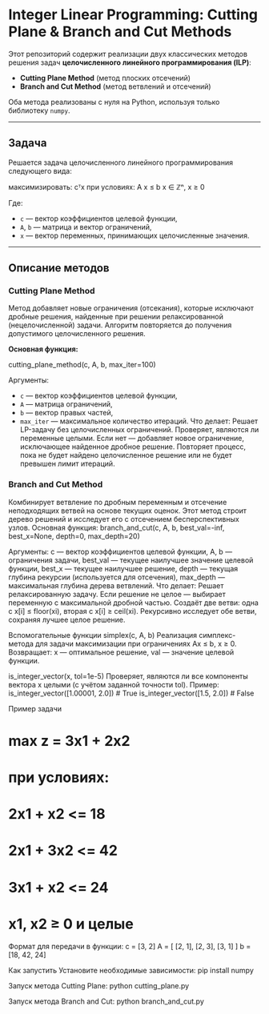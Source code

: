 # Integer Linear Programming: Cutting Plane & Branch and Cut Methods

Этот репозиторий содержит реализации двух классических методов решения задач **целочисленного линейного программирования (ILP)**:

- **Cutting Plane Method** (метод плоских отсечений)
- **Branch and Cut Method** (метод ветвлений и отсечений)

Оба метода реализованы с нуля на Python, используя только библиотеку `numpy`.

---

## Задача

Решается задача целочисленного линейного программирования следующего вида:


максимизировать: cᵀx
при условиях: A x ≤ b
x ∈ ℤⁿ, x ≥ 0

Где:
- `c` — вектор коэффициентов целевой функции,
- `A`, `b` — матрица и вектор ограничений,
- `x` — вектор переменных, принимающих целочисленные значения.

---

## Описание методов

### Cutting Plane Method

Метод добавляет новые ограничения (отсекания), которые исключают дробные решения, найденные при решении релаксированной (нецелочисленной) задачи. Алгоритм повторяется до получения допустимого целочисленного решения.

**Основная функция:**


cutting_plane_method(c, A, b, max_iter=100)

Аргументы:
- `c` — вектор коэффициентов целевой функции,
- `A` — матрица ограничений,
- `b` — вектор правых частей,
- `max_iter` — максимальное количество итераций.
Что делает:
Решает LP-задачу без целочисленных ограничений.
Проверяет, являются ли переменные целыми.
Если нет — добавляет новое ограничение, исключающее найденное дробное решение.
Повторяет процесс, пока не будет найдено целочисленное решение или не будет превышен лимит итераций.

### Branch and Cut Method

Комбинирует ветвление по дробным переменным и отсечение неподходящих ветвей на основе текущих оценок. Этот метод строит дерево решений и исследует его с отсечением бесперспективных узлов.
Основная функция:
branch_and_cut(c, A, b, best_val=-inf, best_x=None, depth=0, max_depth=20)

Аргументы:
c — вектор коэффициентов целевой функции,
A, b — ограничения задачи,
best_val — текущее наилучшее значение целевой функции,
best_x — текущее наилучшее решение,
depth — текущая глубина рекурсии (используется для отсечения),
max_depth — максимальная глубина дерева ветвлений.
Что делает:
Решает релаксированную задачу.
Если решение не целое — выбирает переменную с максимальной дробной частью.
Создаёт две ветви: одна с x[i] ≤ floor(xi), вторая с x[i] ≥ ceil(xi).
Рекурсивно исследует обе ветви, сохраняя лучшее целое решение.

Вспомогательные функции
simplex(c, A, b)
Реализация симплекс-метода для задачи максимизации при ограничениях Ax ≤ b, x ≥ 0.
Возвращает:
x — оптимальное решение,
val — значение целевой функции.

is_integer_vector(x, tol=1e-5)
Проверяет, являются ли все компоненты вектора x целыми (с учётом заданной точности tol).
Пример:
is_integer_vector([1.00001, 2.0])  # True
is_integer_vector([1.5, 2.0])      # False


Пример задачи
# max z = 3x1 + 2x2
# при условиях:
#     2x1 + x2 <= 18
#     2x1 + 3x2 <= 42
#     3x1 + x2 <= 24
#     x1, x2 ≥ 0 и целые

Формат для передачи в функции:
c = [3, 2]
A = [
    [2, 1],
    [2, 3],
    [3, 1]
]
b = [18, 42, 24]


Как запустить
Установите необходимые зависимости:
pip install numpy

Запуск метода Cutting Plane:
python cutting_plane.py

Запуск метода Branch and Cut:
python branch_and_cut.py
